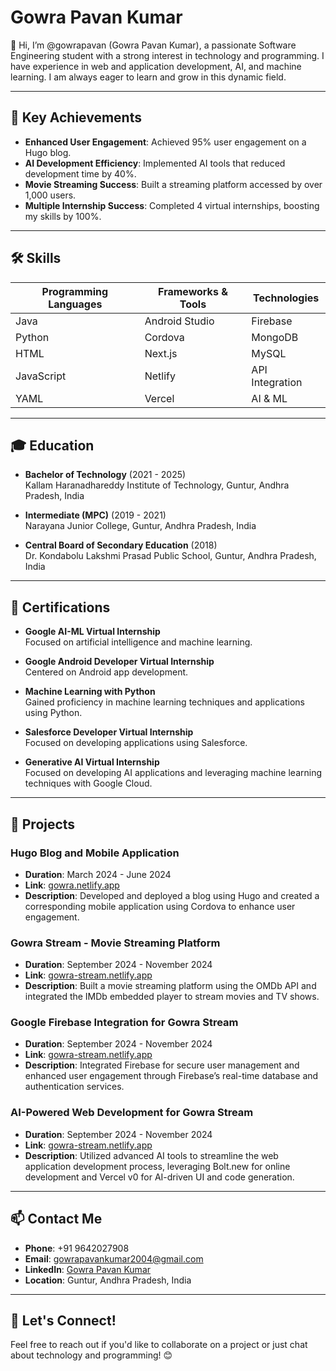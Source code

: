 # Gowra Pavan Kumar

👋 Hi, I’m @gowrapavan (Gowra Pavan Kumar), a passionate Software Engineering student with a strong interest in technology and programming. I have experience in web and application development, AI, and machine learning. I am always eager to learn and grow in this dynamic field.

---

## 📌 Key Achievements

- **Enhanced User Engagement**: Achieved 95% user engagement on a Hugo blog.
- **AI Development Efficiency**: Implemented AI tools that reduced development time by 40%.
- **Movie Streaming Success**: Built a streaming platform accessed by over 1,000 users.
- **Multiple Internship Success**: Completed 4 virtual internships, boosting my skills by 100%.

---

## 🛠️ Skills

| **Programming Languages** | **Frameworks & Tools** | **Technologies** |
|----------------------------|-------------------------|------------------|
| Java                       | Android Studio         | Firebase         |
| Python                     | Cordova                | MongoDB          |
| HTML                       | Next.js                | MySQL            |
| JavaScript                 | Netlify                | API Integration  |
| YAML                       | Vercel                 | AI & ML          |

---

## 🎓 Education

- **Bachelor of Technology** (2021 - 2025)  
  Kallam Haranadhareddy Institute of Technology, Guntur, Andhra Pradesh, India

- **Intermediate (MPC)** (2019 - 2021)  
  Narayana Junior College, Guntur, Andhra Pradesh, India

- **Central Board of Secondary Education** (2018)  
  Dr. Kondabolu Lakshmi Prasad Public School, Guntur, Andhra Pradesh, India

---

## 📜 Certifications

- **Google AI-ML Virtual Internship**  
  Focused on artificial intelligence and machine learning.

- **Google Android Developer Virtual Internship**  
  Centered on Android app development.

- **Machine Learning with Python**  
  Gained proficiency in machine learning techniques and applications using Python.

- **Salesforce Developer Virtual Internship**  
  Focused on developing applications using Salesforce.

- **Generative AI Virtual Internship**  
  Focused on developing AI applications and leveraging machine learning techniques with Google Cloud.

---

## 🚀 Projects

### **Hugo Blog and Mobile Application**
- **Duration**: March 2024 - June 2024  
- **Link**: [gowra.netlify.app](https://gowra.netlify.app)  
- **Description**: Developed and deployed a blog using Hugo and created a corresponding mobile application using Cordova to enhance user engagement.

### **Gowra Stream - Movie Streaming Platform**
- **Duration**: September 2024 - November 2024  
- **Link**: [gowra-stream.netlify.app](https://gowra-stream.netlify.app)  
- **Description**: Built a movie streaming platform using the OMDb API and integrated the IMDb embedded player to stream movies and TV shows.

### **Google Firebase Integration for Gowra Stream**
- **Duration**: September 2024 - November 2024  
- **Link**: [gowra-stream.netlify.app](https://gowra-stream.netlify.app)  
- **Description**: Integrated Firebase for secure user management and enhanced user engagement through Firebase’s real-time database and authentication services.

### **AI-Powered Web Development for Gowra Stream**
- **Duration**: September 2024 - November 2024  
- **Link**: [gowra-stream.netlify.app](https://gowra-stream.netlify.app)  
- **Description**: Utilized advanced AI tools to streamline the web application development process, leveraging Bolt.new for online development and Vercel v0 for AI-driven UI and code generation.

---

## 📫 Contact Me

- **Phone**: +91 9642027908  
- **Email**: gowrapavankumar2004@gmail.com  
- **LinkedIn**: [Gowra Pavan Kumar](https://in/gowra-pavan-kumar-154250302)  
- **Location**: Guntur, Andhra Pradesh, India

---

## 🌟 Let's Connect!

Feel free to reach out if you'd like to collaborate on a project or just chat about technology and programming! 😊

